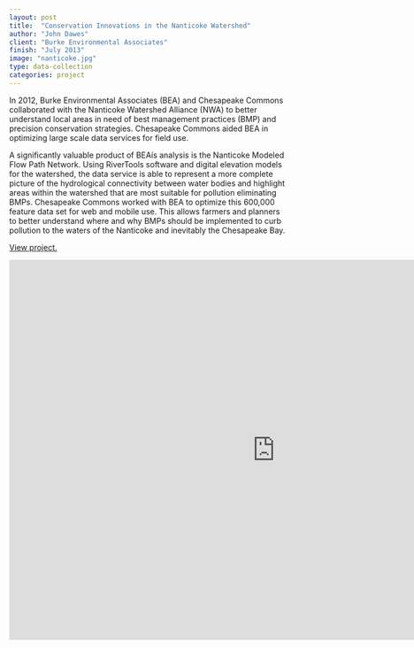 ```yaml
---
layout: post
title:  "Conservation Innovations in the Nanticoke Watershed"
author: "John Dawes"
client: "Burke Environmental Associates"
finish: "July 2013"
image: "nanticoke.jpg"
type: data-collection
categories: project
---
```


In 2012, Burke Environmental Associates (BEA) and Chesapeake Commons collaborated with the Nanticoke Watershed Alliance (NWA) to better understand local areas in need of best management practices (BMP) and precision conservation strategies. Chesapeake Commons aided BEA in optimizing large scale data services for field use.

A significantly valuable product of BEAís analysis is the Nanticoke Modeled Flow Path Network. Using RiverTools software and digital elevation models for the watershed, the data service is able to represent a more complete picture of the hydrological connectivity between water bodies and highlight areas within the watershed that are most suitable for pollution eliminating BMPs. Chesapeake Commons worked with BEA to optimize this 600,000 feature data set for web and mobile use. This allows farmers and planners to better understand where and why BMPs should be implemented to curb pollution to the waters of the Nanticoke and inevitably the Chesapeake Bay.

<a class="lego" href="https://ago-item-storage.s3.amazonaws.com/f6770162a8294c8fa0c352a914dc0577/Nanticoke_Innov_BMP_final.pdf?AWSAccessKeyId=AKIAJS2Y2E72HYCOE7BA&amp;Expires=1375819132&amp;Signature=ihHGbXpHW2%2FRM2MYLysvCkUtw00%3D" target="_blank">View project.</a>

<iframe style="width: 960px; height: 687px;" src="http://chesapeakec.maps.arcgis.com/home/webmap/embedGallery.html?displayapps=true&amp;displayinline=true&amp;group=1f441a7209ef4b0d9ed752f5b51488e1" height="240" width="320" frameborder="0" scrolling="no"></iframe>